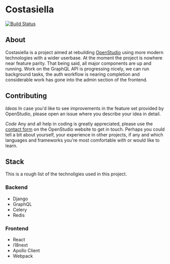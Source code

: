 # Costasiella

[![Build Status](https://travis-ci.com/costasiella/costasiella.svg?branch=master)](https://travis-ci.com/costasiella/costasiella)

## About

Costasiella is a project aimed at rebuilding [OpenStudio](https://github.com/openstudioproject/openstudio) using more modern technologies with a wider userbase. At the moment the project is nowhere near feature parity. That being said, all major components are up and running. Work on the GraphQL API is progressing nicely, we can run background tasks, the auth workflow is nearing completion and considerable work has gone into the admin section of the frontend. 

## Contributing

*Ideas*
In case you'd like to see improvements in the feature set provided by OpenStudio, please open an issue where you describe your idea in detail. 

*Code*
Any and all help in coding is greatly appreciated, please use the [contact form](https://www.openstudioproject.com/contact/) on the OpenStudio website to get in touch. Perhaps you could tell a bit about yourself, your experience in other projects, if any and which languages and frameworks you're most comfortable with or would like to learn. 

## Stack

This is a rough list of the technoligies used in this project.

### Backend
- Django
- GraphQL
- Celery
- Redis

### Frontend
- React
- i18next
- Apollo Client
- Webpack
